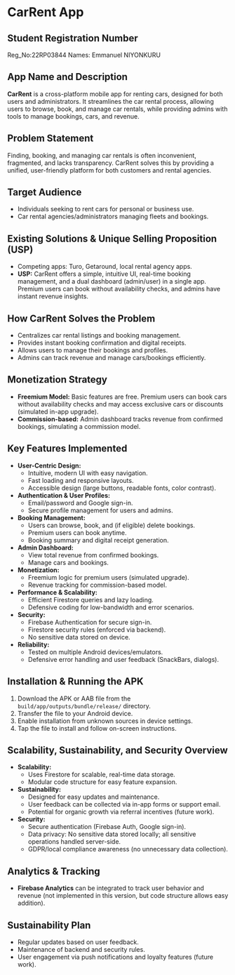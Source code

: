 # CarRent App

## Student Registration Number
Reg_No:22RP03844
Names: Emmanuel NIYONKURU

## App Name and Description
**CarRent** is a cross-platform mobile app for renting cars, designed for both users and administrators. It streamlines the car rental process, allowing users to browse, book, and manage car rentals, while providing admins with tools to manage bookings, cars, and revenue.

## Problem Statement
Finding, booking, and managing car rentals is often inconvenient, fragmented, and lacks transparency. CarRent solves this by providing a unified, user-friendly platform for both customers and rental agencies.

## Target Audience
- Individuals seeking to rent cars for personal or business use.
- Car rental agencies/administrators managing fleets and bookings.

## Existing Solutions & Unique Selling Proposition (USP)
- Competing apps: Turo, Getaround, local rental agency apps.
- **USP:** CarRent offers a simple, intuitive UI, real-time booking management, and a dual dashboard (admin/user) in a single app. Premium users can book without availability checks, and admins have instant revenue insights.

## How CarRent Solves the Problem
- Centralizes car rental listings and booking management.
- Provides instant booking confirmation and digital receipts.
- Allows users to manage their bookings and profiles.
- Admins can track revenue and manage cars/bookings efficiently.

## Monetization Strategy
- **Freemium Model:** Basic features are free. Premium users can book cars without availability checks and may access exclusive cars or discounts (simulated in-app upgrade).
- **Commission-based:** Admin dashboard tracks revenue from confirmed bookings, simulating a commission model.

## Key Features Implemented
- **User-Centric Design:**
  - Intuitive, modern UI with easy navigation.
  - Fast loading and responsive layouts.
  - Accessible design (large buttons, readable fonts, color contrast).
- **Authentication & User Profiles:**
  - Email/password and Google sign-in.
  - Secure profile management for users and admins.
- **Booking Management:**
  - Users can browse, book, and (if eligible) delete bookings.
  - Premium users can book anytime.
  - Booking summary and digital receipt generation.
- **Admin Dashboard:**
  - View total revenue from confirmed bookings.
  - Manage cars and bookings.
- **Monetization:**
  - Freemium logic for premium users (simulated upgrade).
  - Revenue tracking for commission-based model.
- **Performance & Scalability:**
  - Efficient Firestore queries and lazy loading.
  - Defensive coding for low-bandwidth and error scenarios.
- **Security:**
  - Firebase Authentication for secure sign-in.
  - Firestore security rules (enforced via backend).
  - No sensitive data stored on device.
- **Reliability:**
  - Tested on multiple Android devices/emulators.
  - Defensive error handling and user feedback (SnackBars, dialogs).

## Installation & Running the APK
1. Download the APK or AAB file from the `build/app/outputs/bundle/release/` directory.
2. Transfer the file to your Android device.
3. Enable installation from unknown sources in device settings.
4. Tap the file to install and follow on-screen instructions.

## Scalability, Sustainability, and Security Overview
- **Scalability:**
  - Uses Firestore for scalable, real-time data storage.
  - Modular code structure for easy feature expansion.
- **Sustainability:**
  - Designed for easy updates and maintenance.
  - User feedback can be collected via in-app forms or support email.
  - Potential for organic growth via referral incentives (future work).
- **Security:**
  - Secure authentication (Firebase Auth, Google sign-in).
  - Data privacy: No sensitive data stored locally; all sensitive operations handled server-side.
  - GDPR/local compliance awareness (no unnecessary data collection).

## Analytics & Tracking
- **Firebase Analytics** can be integrated to track user behavior and revenue (not implemented in this version, but code structure allows easy addition).

## Sustainability Plan
- Regular updates based on user feedback.
- Maintenance of backend and security rules.
- User engagement via push notifications and loyalty features (future work).




